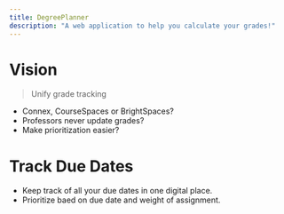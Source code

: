```yaml
---
title: DegreePlanner
description: "A web application to help you calculate your grades!"
---
```


# Vision

> Unify grade tracking

- Connex, CourseSpaces or BrightSpaces?
- Professors never update grades?
- Make prioritization easier?

# Track Due Dates

- Keep track of all your due dates in one digital place.
- Prioritize baed on due date and weight of assignment.
